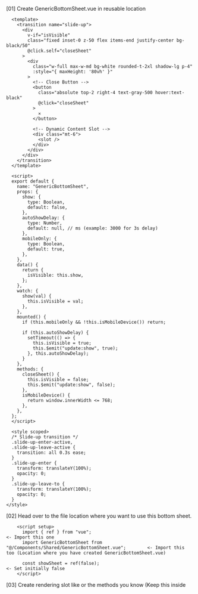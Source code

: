 [01] Create GenericBottomSheet.vue in reusable location

      <template>
        <transition name="slide-up">
          <div
            v-if="isVisible"
            class="fixed inset-0 z-50 flex items-end justify-center bg-black/50"
            @click.self="closeSheet"
          >
            <div
              class="w-full max-w-md bg-white rounded-t-2xl shadow-lg p-4"
              :style="{ maxHeight: '80vh' }"
            >
              <!-- Close Button -->
              <button
                class="absolute top-2 right-4 text-gray-500 hover:text-black"
                @click="closeSheet"
              >
                ✕
              </button>
      
              <!-- Dynamic Content Slot -->
              <div class="mt-6">
                <slot />
              </div>
            </div>
          </div>
        </transition>
      </template>
      
      <script>
      export default {
        name: "GenericBottomSheet",
        props: {
          show: {
            type: Boolean,
            default: false,
          },
          autoShowDelay: {
            type: Number,
            default: null, // ms (example: 3000 for 3s delay)
          },
          mobileOnly: {
            type: Boolean,
            default: true,
          },
        },
        data() {
          return {
            isVisible: this.show,
          };
        },
        watch: {
          show(val) {
            this.isVisible = val;
          },
        },
        mounted() {
          if (this.mobileOnly && !this.isMobileDevice()) return;
      
          if (this.autoShowDelay) {
            setTimeout(() => {
              this.isVisible = true;
              this.$emit("update:show", true);
            }, this.autoShowDelay);
          }
        },
        methods: {
          closeSheet() {
            this.isVisible = false;
            this.$emit("update:show", false);
          },
          isMobileDevice() {
            return window.innerWidth <= 768;
          },
        },
      };
      </script>
      
      <style scoped>
      /* Slide-up transition */
      .slide-up-enter-active,
      .slide-up-leave-active {
        transition: all 0.3s ease;
      }
      .slide-up-enter {
        transform: translateY(100%);
        opacity: 0;
      }
      .slide-up-leave-to {
        transform: translateY(100%);
        opacity: 0;
      }
    </style>

[02] Head over to the file location where you want to use this bottom sheet.

        <script setup>
          import { ref } from "vue";                                                          <- Import this one
          import GenericBottomSheet from "@/Components/Shared/GenericBottomSheet.vue";        <- Import this too (Location where you have created GenericBottomSheet.vue)
        
          const showSheet = ref(false);                                                       <- Set initially false
        </script>

[03] Create rendering slot like or the methods you know (Keep this inside <template> tag in the same file where you imported in [02]): 

      <GenericBottomSheet
        v-model:show="showSheet"
        :autoShowDelay="3000"
        :mobileOnly="true"
      >                                                                                       <- Note this opening tag
        <!-- Customizable Slot Content -->
        <div class="text-center">
          <img src="/promo.png" alt="Offer" class="mx-auto w-24 mb-4" />
          <h2 class="text-xl font-bold">Get Our App</h2>
          <p class="text-gray-600 mb-4">
            Download now and enjoy live tracking, exclusive offers, and faster checkout.
          </p>
  
          <button class="w-full py-2 bg-green-600 text-white rounded mb-2">
            Download App
          </button>
          <button
            class="w-full py-2 bg-gray-200 rounded"
            @click="showSheet = false"
          >
            Continue on Web
          </button>
        </div>
      </GenericBottomSheet>

[04] You have successfully 🎉 integrated the plugin

📌 Notes
---------------------------------------------------------------------------------------------------
Ab aapko GenericBottomSheet har jagah import karne ki zarurat nahi hai.
showSheet state Layout me centralized hai.
Aap content ko slot ke through easily customize kar sakte ho (promo image, heading, buttons, etc.).
Future me agar multiple promos chahiye, aap v-if / v-for ke through multiple sheets bhi manage kar sakte ho.

📌 Notes
---------------------------------------------------------------------------------------------------
Yadi aap chahte ho ki har page par navigate kro aur na bottom sheet execute ho just update <script> of your [01]

😄 Your explanation about localStorage vs sessionStorage is spot on:
localStorage → persists across browser sessions. Sheet will never show again once the flag is set.

sessionStorage → only lasts for the current tab/session. Sheet will show again in the next browser session.
Now, for your GenericBottomSheet.vue, you can make it dual-option with a prop, e.g., storageType: { type: String, default: "local" } (accepts "local" or "session"). Here’s how you can adjust your code:

true  -> Execute each and every time during page to page navigation
false -> Executes once

      <script>
            export default {
              name: "GenericBottomSheet",
              props: {
                show: { type: Boolean, default: false },
                autoShowDelay: { type: Number, default: null }, // ms
                mobileOnly: { type: Boolean, default: true },
                storageType: { type: String, default: "local" }, // "local" or "session"
                storageKey: { type: String, default: "bottomSheetShown" },
              },
              data() {
                return {
                  isVisible: this.show,
                };
              },
              watch: {
                show(val) {
                  this.isVisible = val;
                },
              },
              mounted() {
                if (this.mobileOnly && !this.isMobileDevice()) return;
            
                const storage =
                  this.storageType === "session" ? sessionStorage : localStorage;
            
                if (storage.getItem(this.storageKey) === "true") return;
            
                if (this.autoShowDelay) {
                  setTimeout(() => {
                    this.isVisible = true;
                    this.$emit("update:show", true);
                    storage.setItem(this.storageKey, "true"); // ✅ flag set
                  }, this.autoShowDelay);
                }
              },
              methods: {
                closeSheet() {
                  this.isVisible = false;
                  this.$emit("update:show", false);
                },
                isMobileDevice() {
                  return window.innerWidth <= 768;
                },
              },
            };
       </script>

